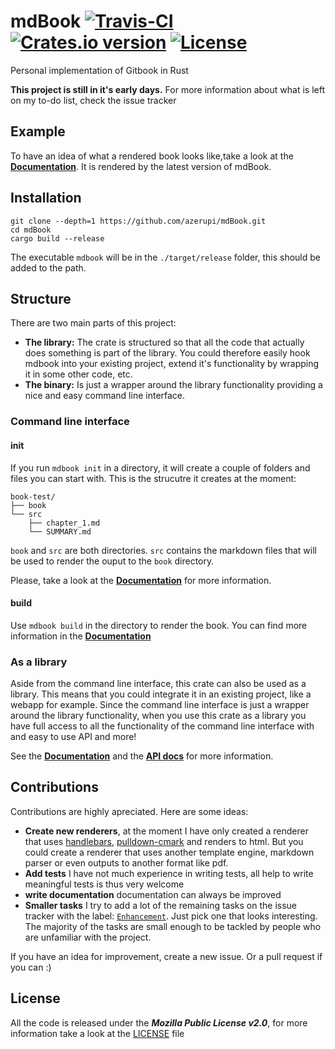 # mdBook [![Travis-CI](https://travis-ci.org/azerupi/mdBook.svg?branch=master)](https://travis-ci.org/azerupi/mdBook) [![Crates.io version](https://img.shields.io/crates/v/mdbook.svg)](https://crates.io/crates/mdbook) [![License](https://img.shields.io/crates/l/mdbook.svg)](LICENSE)

Personal implementation of Gitbook in Rust

**This project is still in it's early days.**
For more information about what is left on my to-do list, check the issue tracker


## Example

To have an idea of what a rendered book looks like,take a look at the [**Documentation**](http://azerupi.github.io/mdBook/). It is rendered by the latest version of mdBook.

## Installation

```
git clone --depth=1 https://github.com/azerupi/mdBook.git
cd mdBook
cargo build --release
```

The executable `mdbook` will be in the `./target/release` folder, this should be added to the path.

## Structure

There are two main parts of this project:

- **The library:** The crate is structured so that all the code that actually does something is part of the library. You could therefore easily hook mdbook into your existing project, extend it's functionality by wrapping it in some other code, etc.
- **The binary:** Is just a wrapper around the library functionality providing a nice and easy command line interface.

### Command line interface

#### init

If you run `mdbook init` in a directory, it will create a couple of folders and files you can start with.
This is the strucutre it creates at the moment:
```
book-test/
├── book
└── src
    ├── chapter_1.md
    └── SUMMARY.md
```
`book` and `src` are both directories. `src` contains the markdown files that will be used to render the ouput to the `book` directory.

Please, take a look at the [**Documentation**](http://azerupi.github.io/mdBook/cli/init.html) for more information.

#### build

Use `mdbook build` in the directory to render the book. You can find more information in the [**Documentation**](http://azerupi.github.io/mdBook/cli/build.html)

### As a library

Aside from the command line interface, this crate can also be used as a library. This means that you could integrate it in an existing project, like a webapp for example. Since the command line interface is just a wrapper around the library functionality, when you use this crate as a library you have full access to all the functionality of the command line interface with and easy to use API and more!

See the [**Documentation**](http://azerupi.github.io/mdBook/lib/lib.html) and the [**API docs**](http://azerupi.github.io/mdBook/mdbook/index.html) for more information.

## Contributions

Contributions are highly apreciated. Here are some ideas:

- **Create new renderers**, at the moment I have only created a renderer that uses [handlebars](https://github.com/sunng87/handlebars-rust), [pulldown-cmark](https://github.com/google/pulldown-cmark) and renders to html. But you could create a renderer that uses another template engine, markdown parser or even outputs to another format like pdf.
- **Add tests** I have not much experience in writing tests, all help to write meaningful tests is thus very welcome
- **write documentation** documentation can always be improved
- **Smaller tasks** I try to add a lot of the remaining tasks on the issue tracker with the label: [`Enhancement`](https://github.com/azerupi/mdBook/issues?q=is%3Aopen+is%3Aissue+label%3AEnhancement). Just pick one that looks interesting. The majority of the tasks are small enough to be tackled by people who are unfamiliar with the project.

If you have an idea for improvement, create a new issue. Or a pull request if you can :)

## License

All the code is released under the ***Mozilla Public License v2.0***, for more information take a look at the [LICENSE](LICENSE) file
